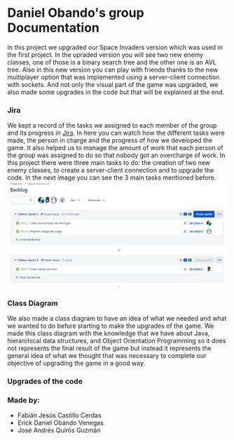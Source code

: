 # Daniel Obando's group Documentation

In this project we upgraded our Space Invaders version which was used in the first project. In the upraded version you will see two new enemy classes, one of those is a binary
search tree and the other one is an AVL tree. Also in this new version you can play with friends thanks to the new multiplayer option that was implemented using a server-client
connection with sockets. And not only the visual part of the game was upgraded, we also made some upgrades in the code but that will be explained at the end.

### Jira

We kept a record of the tasks we assigned to each member of the group and its progress in [Jira](https://spaceinvaders2.atlassian.net/jira/software/projects/P02/boards/1/backlog).
In here you can watch how the different tasks were made, the person in charge and the progress of how we developed the game. It also helped us to manage the amount of work that
each person of the group was assigned to do so that nobody got an overcharge of work. In this project there were three main tasks to do: the creation of two new enemy classes, 
to create a server-client connection and to upgrade the code. In the next image you can see the 3 main tasks mentioned before.
![Jira Preview](https://raw.githubusercontent.com/Soir31/SpaceInvaders2.0/main/Doc%20Images/Jira.PNG)

### Class Diagram

We also made a class diagram to have an idea of what we needed and what we wanted to do before starting to make the upgrades of the game. We made this class diagram with the 
knowledge that we have about Java, hierarchical data structures, and Object Orientation Programming so it does not represents the final result of the game but instead it 
represents the general idea of what we thought that was necessary to complete our objective of upgrading the game in a good way.

### Upgrades of the code



### Made by:

* Fabián Jesús Castillo Cerdas 
* Erick Daniel Obando Venegas 
* José Andrés Quirós Guzmán
